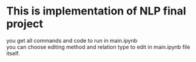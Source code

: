 # This is implementation of NLP final project  
you get all commands and code to run in main.ipynb  
you can choose editing method and relation type to edit in main.ipynb file itself.  
